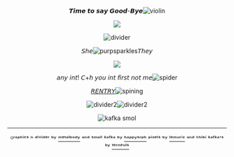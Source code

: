 <div align="center"> 

𝙏𝙞𝙢𝙚 𝙩𝙤 𝙨𝙖𝙮 𝙂𝙤𝙤𝙙-𝘽𝙮𝙚![violin](https://64.media.tumblr.com/38987d5637af12099f7f428d11deecb1/f1aa2c7479780f99-8a/s75x75_c1/be3834418cc2fa1521b69c85da5b679a65c691cd.pnj)

![](https://64.media.tumblr.com/992936d6432f1abcb37e062341d85143/45106c7b04818090-6a/s250x400/3461bb06f91f3aee45b3e5fb1c7d507948d2e469.gifv)

![divider](https://64.media.tumblr.com/8feabcdd66038c711b5ef52ee84f20ee/4f7dfb36276881c0-c9/s1280x1920/5880d906fa743985253909ec3ca235c231e6541d.pnj)

𝘚𝘩𝘦![purpsparkles](https://64.media.tumblr.com/395ff8ab79ec68cbffcc96169ba4c9d1/f1aa2c7479780f99-af/s75x75_c1/65d7cb036989c9d2dc84fc6c27bd475cb7c55041.gifv)𝘛𝘩𝘦𝘺
<p align="center">
  <img src="https://64.media.tumblr.com/cec12a9ca0dc2f5a00729fbdaef67213/0c99a0d97a4014f0-0c/s1280x1920/5cb3d0a2bc4cc7350a226ee096cb74d449d6a584.gifv"/>
</p>

𝘢𝘯𝘺 𝘪𝘯𝘵! 𝘊+𝘩 𝘺𝘰𝘶 𝘪𝘯𝘵 𝘧𝘪𝘳𝘴𝘵 𝘯𝘰𝘵 𝘮𝘦![spider](https://64.media.tumblr.com/e6301b6da5ef3bc08cdf9f3a36f39e44/f1aa2c7479780f99-8c/s75x75_c1/2727fea8781ddeecc1ee411551a71a2269066151.gifv)

[𝘙𝘌𝘕𝘛𝘙𝘠](https://rentry.co/sleepyheadzz)![spining](https://64.media.tumblr.com/b04dbd32e663e46e1329f76f794a5723/f1aa2c7479780f99-dd/s75x75_c1/610b7d6bc6bbc446d79b308bb694a846fb7203c7.gifv)

![divider2](https://64.media.tumblr.com/24eec40340993edf84c39b6fa92da784/0c99a0d97a4014f0-1a/s400x600/41cdc02969531c220b19aeb6924b07e71b4a70cf.pnj)![divider2](https://64.media.tumblr.com/24eec40340993edf84c39b6fa92da784/0c99a0d97a4014f0-1a/s400x600/41cdc02969531c220b19aeb6924b07e71b4a70cf.pnj)





![kafka smol](https://64.media.tumblr.com/f869912fe7d86abe47a9c77643a893b1/047b180d3c616c81-44/s250x400/5e6cadb37189f77abc31be2d0334b13bc1dafaaf.pnj)

---

ᴳʳᵃᵖʰⁱᶜˢ ⁿ ᵈⁱᵛⁱᵈᵉʳ ᵇʸ [ᵐᵉᵗᵃˡᵇᵒᵈʸ](https://www.tumblr.com/metalbody) ᵃⁿᵈ ˢᵐᵃˡˡ ᵏᵃᶠᵏᵃ ᵇʸ [ʰᵃᵖᵖʸˢʳᵖʰ](https://www.tumblr.com/happysrph) ᵖⁱˣᵉˡˢ ᵇʸ [ˡᵉᵐᵘʳⁱᶻ](https://www.tumblr.com/lemuriz) ᵃⁿᵈ ᶜʰⁱᵇⁱ ᵏᵃᶠᵏᵃ'ˢ ᵇʸ [ᵗᵉʳⁿᵉᵘˡˢ](https://www.tumblr.com/terneuls)


